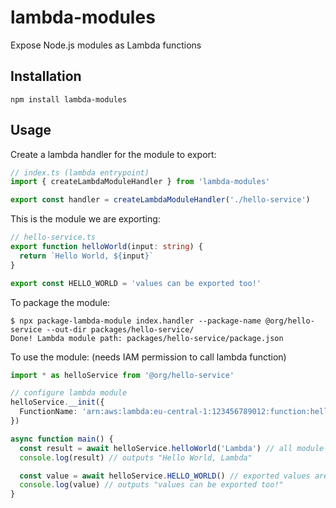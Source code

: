 # lambda-modules

Expose Node.js modules as Lambda functions

## Installation

```
npm install lambda-modules
```

## Usage

Create a lambda handler for the module to export:

```ts
// index.ts (lambda entrypoint)
import { createLambdaModuleHandler } from 'lambda-modules'

export const handler = createLambdaModuleHandler('./hello-service')
```

This is the module we are exporting:

```ts
// hello-service.ts
export function helloWorld(input: string) {
  return `Hello World, ${input}`
}

export const HELLO_WORLD = 'values can be exported too!'
```

To package the module:

```
$ npx package-lambda-module index.handler --package-name @org/hello-service --out-dir packages/hello-service/
Done! Lambda module path: packages/hello-service/package.json
```

To use the module: (needs IAM permission to call lambda function)

```ts
import * as helloService from '@org/hello-service'

// configure lambda module
helloService.__init({
  FunctionName: 'arn:aws:lambda:eu-central-1:123456789012:function:hello-service-handler',
})

async function main() {
  const result = await helloService.helloWorld('Lambda') // all module exports are converted to async functions
  console.log(result) // outputs "Hello World, Lambda"

  const value = await helloService.HELLO_WORLD() // exported values are also available as async functions
  console.log(value) // outputs "values can be exported too!"
}
```

